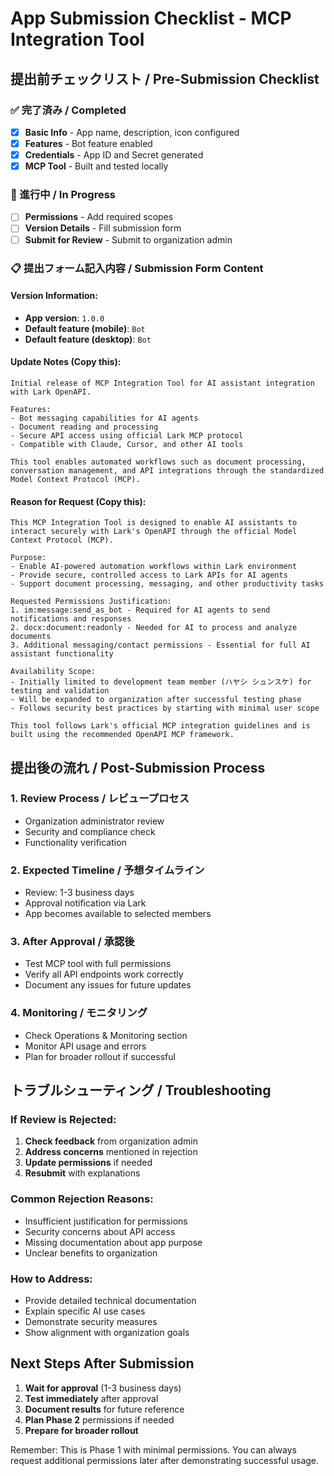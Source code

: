 # App Submission Checklist - MCP Integration Tool

## 提出前チェックリスト / Pre-Submission Checklist

### ✅ 完了済み / Completed
- [x] **Basic Info** - App name, description, icon configured
- [x] **Features** - Bot feature enabled
- [x] **Credentials** - App ID and Secret generated
- [x] **MCP Tool** - Built and tested locally

### 🔧 進行中 / In Progress
- [ ] **Permissions** - Add required scopes
- [ ] **Version Details** - Fill submission form
- [ ] **Submit for Review** - Submit to organization admin

### 📋 提出フォーム記入内容 / Submission Form Content

#### Version Information:
- **App version**: `1.0.0`
- **Default feature (mobile)**: `Bot`
- **Default feature (desktop)**: `Bot`

#### Update Notes (Copy this):
```
Initial release of MCP Integration Tool for AI assistant integration with Lark OpenAPI.

Features:
- Bot messaging capabilities for AI agents
- Document reading and processing
- Secure API access using official Lark MCP protocol
- Compatible with Claude, Cursor, and other AI tools

This tool enables automated workflows such as document processing, conversation management, and API integrations through the standardized Model Context Protocol (MCP).
```

#### Reason for Request (Copy this):
```
This MCP Integration Tool is designed to enable AI assistants to interact securely with Lark's OpenAPI through the official Model Context Protocol (MCP).

Purpose:
- Enable AI-powered automation workflows within Lark environment
- Provide secure, controlled access to Lark APIs for AI agents
- Support document processing, messaging, and other productivity tasks

Requested Permissions Justification:
1. im:message:send_as_bot - Required for AI agents to send notifications and responses
2. docx:document:readonly - Needed for AI to process and analyze documents
3. Additional messaging/contact permissions - Essential for full AI assistant functionality

Availability Scope:
- Initially limited to development team member (ハヤシ シュンスケ) for testing and validation
- Will be expanded to organization after successful testing phase
- Follows security best practices by starting with minimal user scope

This tool follows Lark's official MCP integration guidelines and is built using the recommended OpenAPI MCP framework.
```

## 提出後の流れ / Post-Submission Process

### 1. **Review Process** / レビュープロセス
- Organization administrator review
- Security and compliance check
- Functionality verification

### 2. **Expected Timeline** / 予想タイムライン
- Review: 1-3 business days
- Approval notification via Lark
- App becomes available to selected members

### 3. **After Approval** / 承認後
- Test MCP tool with full permissions
- Verify all API endpoints work correctly
- Document any issues for future updates

### 4. **Monitoring** / モニタリング
- Check Operations & Monitoring section
- Monitor API usage and errors
- Plan for broader rollout if successful

## トラブルシューティング / Troubleshooting

### If Review is Rejected:
1. **Check feedback** from organization admin
2. **Address concerns** mentioned in rejection
3. **Update permissions** if needed
4. **Resubmit** with explanations

### Common Rejection Reasons:
- Insufficient justification for permissions
- Security concerns about API access
- Missing documentation about app purpose
- Unclear benefits to organization

### How to Address:
- Provide detailed technical documentation
- Explain specific AI use cases
- Demonstrate security measures
- Show alignment with organization goals

## Next Steps After Submission

1. **Wait for approval** (1-3 business days)
2. **Test immediately** after approval
3. **Document results** for future reference
4. **Plan Phase 2** permissions if needed
5. **Prepare for broader rollout**

Remember: This is Phase 1 with minimal permissions. You can always request additional permissions later after demonstrating successful usage.